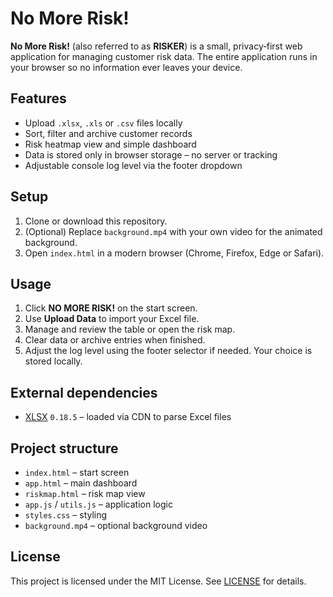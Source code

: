 # No More Risk!

**No More Risk!** (also referred to as **RISKER**) is a small, privacy‑first web application for managing customer risk data. The entire application runs in your browser so no information ever leaves your device.

## Features

- Upload `.xlsx`, `.xls` or `.csv` files locally
- Sort, filter and archive customer records
- Risk heatmap view and simple dashboard
- Data is stored only in browser storage – no server or tracking
- Adjustable console log level via the footer dropdown

## Setup

1. Clone or download this repository.
2. (Optional) Replace `background.mp4` with your own video for the animated background.
3. Open `index.html` in a modern browser (Chrome, Firefox, Edge or Safari).

## Usage

1. Click **NO MORE RISK!** on the start screen.
2. Use **Upload Data** to import your Excel file.
3. Manage and review the table or open the risk map.
4. Clear data or archive entries when finished.
5. Adjust the log level using the footer selector if needed. Your choice is stored locally.

## External dependencies

- [XLSX](https://github.com/SheetJS/sheetjs) `0.18.5` – loaded via CDN to parse Excel files

## Project structure

- `index.html` – start screen
- `app.html` – main dashboard
- `riskmap.html` – risk map view
- `app.js` / `utils.js` – application logic
- `styles.css` – styling
- `background.mp4` – optional background video

## License

This project is licensed under the MIT License. See [LICENSE](LICENSE) for details.

